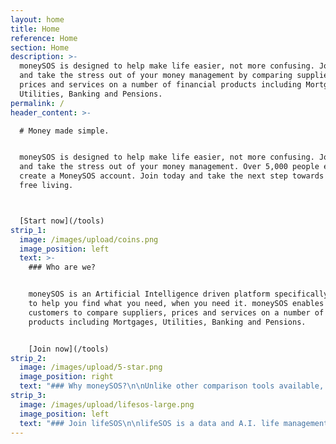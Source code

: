 ```yaml
---
layout: home
title: Home
reference: Home
section: Home
description: >-
  moneySOS is designed to help make life easier, not more confusing. Join today
  and take the stress out of your money management by comparing suppliers,
  prices and services on a number of financial products including Mortgages,
  Utilities, Banking and Pensions. 
permalink: /
header_content: >-

  # Money made simple.


  moneySOS is designed to help make life easier, not more confusing. Join today
  and take the stress out of your money management. Over 5,000 people each week
  create a MoneySOS account. Join today and take the next step towards stress
  free living.



  [Start now](/tools)
strip_1:
  image: /images/upload/coins.png
  image_position: left
  text: >-
    ### Who are we?


    moneySOS is an Artificial Intelligence driven platform specifically designed
    to help you find what you need, when you need it. moneySOS enables its
    customers to compare suppliers, prices and services on a number of financial
    products including Mortgages, Utilities, Banking and Pensions. 


    [Join now](/tools)
strip_2:
  image: /images/upload/5-star.png
  image_position: right
  text: "### Why moneySOS?\n\nUnlike other comparison tools available, moneySOS uses Artificial Intelligence to understand what you are looking for. Each of the tools is free to use and will help guide you through the process. By answering a selection of relevant questions, our technology will be able to match you to a specific supplier, product or service based on either costs, customer reviews or location. \n\nFinding what you need doesn't need to be hard work anymore, with moneySOS it's simple.\r\n\n[Join now](/tools)"
strip_3:
  image: /images/upload/lifesos-large.png
  image_position: left
  text: "### Join lifeSOS\n\nlifeSOS is a data and A.I. life management platform. Specifically focused around helping remove the stress of dealing with those everyday bills and commitments. Using our proprietary A.I. technology, we understand exactly what you require and when you need it. Then we search the market on your behalf and show you the results. \r\n\r\nBy creating you lifeSOS account and telling us about you, your house, family and life we are able to automatically keep track of everything you need, from car insurance to a friday night treat, we have it all.\n\nJoin over 150,000 members and let lifeSOS take care of everything you don't want to."
---
```


